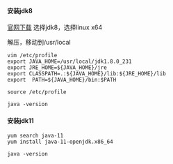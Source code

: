 #### **安装jdk8**
[官网下载](https://www.oracle.com/technetwork/java/javase/downloads/index.html)
选择jdk8，选择linux x64

解压，移动到/usr/local
```
vim /etc/profile
export JAVA_HOME=/usr/local/jdk1.8.0_231  
export JRE_HOME=${JAVA_HOME}/jre  
export CLASSPATH=.:${JAVA_HOME}/lib:${JRE_HOME}/lib  
export  PATH=${JAVA_HOME}/bin:$PATH 

source /etc/profile

java -version
```

#### **安装jdk11**
```
yum search java-11
yum install java-11-openjdk.x86_64

java -version
```

